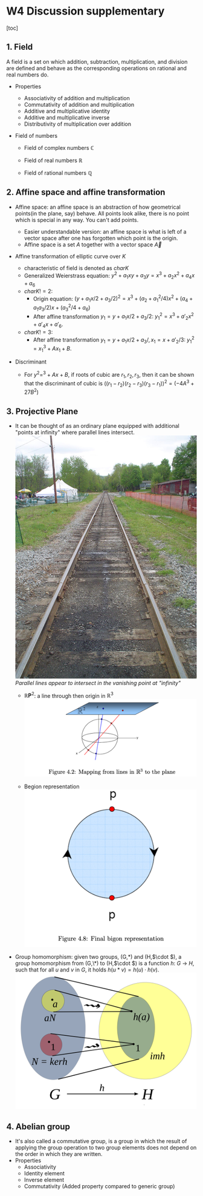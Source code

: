 # W4 Discussion supplementary

[toc]

## 1. Field 
A field is a set on which addition, subtraction, multiplication, and division are defined and behave as the corresponding operations on rational and real numbers do.
- Properties
    - Associativity of addition and multiplication
    - Commutativity of addition and multiplication
    - Additive and multiplicative identity
    - Additive and multiplicative inverse
    - Distributivity of multiplication over addition

- Field of numbers

    - Field of complex numbers $\mathbb {C}$

    - Field of real numbers $\mathbb {R}$

    - Field of rational numbers $\mathbb {Q}$

## 2. Affine space and affine transformation

- Affine space: an affine space is an abstraction of how geometrical points(in the plane, say) behave. All points look alike, there is no point which is special in any way. You can't add points.
    - Easier understandable version: an affine space is what is left of a vector space after one has forgotten which point is the origin.
    - Affine space is a set $A$ together with a vector space $\overrightarrow{A}$

- Affine transformation of elliptic curve over $K$
    - characteristic of field is denoted as $charK$
    - Generalized Weierstrass equation: $y^2+a_1xy+a_3y=x^3+a_2x^2+a_4x+a_6$
    - $charK!=2$: 
        - Origin equation: $(y+a_1x/2+a_3/2)^2=x^3+(a_2+a_1^2/4)x^2+(a_4+a_1a_3/2)x+(a_3^2/4+a_6)$
        - After affine transformation $y_1=y+a_1x/2+a_3/2$: $y_1^2=x^3+a'_2x^2+a'_4x+a'_6$.
    - $charK!=3$: 
        - After affine transformation $y_1=y+a_1x/2+a_3/,x_1=x+a'_2/3$: $y_1^2=x_1^3+Ax_1+B$.
- Discriminant
    - For $y^2=^3+Ax+B$, if roots of cubic are $r_1, r_2, r_3$, then it can be shown that the discriminant of cubic is $((r_1-r_2)(r_2-r_3)(r_3-r_1))^2=(-4A^3+27B^2)$

## 3. Projective Plane
- It can be thought of as an ordinary plane equipped with additional "points at infinity" where parallel lines intersect.
![projective_plane](./imgs/Projective_Line.jpeg)
*Parallel lines appear to intersect in the vanishing point at "infinity"*
    - $\mathbb{R}\mathbf{P}^2$: a line through then origin in $\mathbb{R}^3$
    ![map_r3_plane](./imgs/map_r3_plane.png)

    - Begion representation
    ![bigion_representation](./imgs/bigon_representation.png)

- Group homomorphism: given two groups, (G,\*) and (H,$\cdot $), a group homomorphism from (G,\*) to (H,$\cdot $) is a function $h$: $G$ -> $H$, such that for all $u$ and $v$ in $G$, it holds $h(u*v)=h(u)\cdot h(v)$.
![group_homomorphism](./imgs/group_homomorphism.png)

## 4. Abelian group
- It's also called a commutative group, is a group in which the result of applying the group operation to two group elements does not depend on the order in which they are written. 
- Properties
    - Associativity
    - Identity element
    - Inverse element
    - Commutativity (Added property compared to generic group)